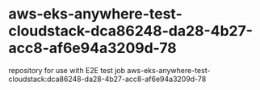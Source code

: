 # aws-eks-anywhere-test-cloudstack-dca86248-da28-4b27-acc8-af6e94a3209d-78
repository for use with E2E test job aws-eks-anywhere-test-cloudstack:dca86248-da28-4b27-acc8-af6e94a3209d-78
